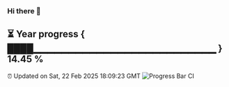 ### Hi there 👋
⏳ Year progress { ████▁▁▁▁▁▁▁▁▁▁▁▁▁▁▁▁▁▁▁▁▁▁▁▁▁▁ } 14.45 %
---
⏰ Updated on Sat, 22 Feb 2025 18:09:23 GMT
![Progress Bar CI](https://github.com/Moyi321/Moyi321/workflows/Progress%20Bar%20CI/badge.svg)
